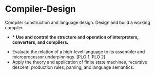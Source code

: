 # Compiler-Design
Compiler construction and language design. Design and build a working compiler
+ <b> * Use and control the structure and operation of interpreters, converters, and compilers. </b>
* Evaluate the relation of a high-level language to its assembler and microprocessor underpinnings. [PLO 1, PLO 2]
* Apply the theory and application of finite state machines, recursive descent, production rules, parsing, and language
semantics. 
